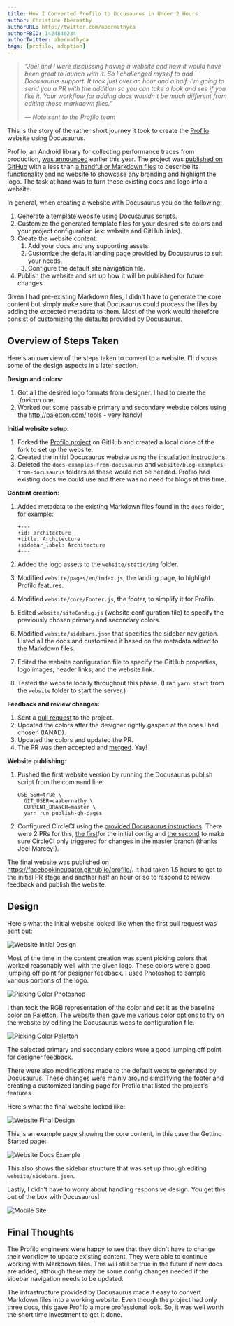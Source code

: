 ```yaml
---
title: How I Converted Profilo to Docusaurus in Under 2 Hours
author: Christine Abernathy
authorURL: http://twitter.com/abernathyca
authorFBID: 1424840234
authorTwitter: abernathyca
tags: [profilo, adoption]
---
```


> _“Joel and I were discussing having a website and how it would have been great to launch with it. So I challenged myself to add Docusaurus support. It took just over an hour and a half. I'm going to send you a PR with the addition so you can take a look and see if you like it. Your workflow for adding docs wouldn't be much different from editing those markdown files.”_
>
> _— Note sent to the Profilo team_

This is the story of the rather short journey it took to create the [Profilo](https://facebookincubator.github.io/profilo/) website using Docusaurus.

Profilo, an Android library for collecting performance traces from production, [was announced](https://code.fb.com/android/profilo-understanding-app-performance-in-the-wild/) earlier this year. The project was [published on GitHub](https://github.com/facebookincubator/profilo/tree/802042f90f990998a272387e371b893af52465b8) with a less than [a handful or Markdown files](https://github.com/facebookincubator/profilo/tree/802042f90f990998a272387e371b893af52465b8/docs) to describe its functionality and no website to showcase any branding and highlight the logo. The task at hand was to turn these existing docs and logo into a website.

<!--truncate-->

In general, when creating a website with Docusaurus you do the following:

1. Generate a template website using Docusaurus scripts.
1. Customize the generated template files for your desired site colors and your project configuration (ex: website and GitHub links).
1. Create the website content:
   1. Add your docs and any supporting assets.
   1. Customize the default landing page provided by Docusaurus to suit your needs.
   1. Configure the default site navigation file.
1. Publish the website and set up how it will be published for future changes.

Given I had pre-existing Markdown files, I didn't have to generate the core content but simply make sure that Docusaurus could process the files by adding the expected metadata to them. Most of the work would therefore consist of customizing the defaults provided by Docusaurus.

## Overview of Steps Taken

Here's an overview of the steps taken to convert to a website. I'll discuss some of the design aspects in a later section.

**Design and colors:**

1. Got all the desired logo formats from designer. I had to create the _.favicon_ one.
1. Worked out some passable primary and secondary website colors using the http://paletton.com/ tools - very handy!

**Initial website setup:**

1. Forked the [Profilo project](https://github.com/facebookincubator/profilo/) on GitHub and created a local clone of the fork to set up the website.
1. Created the initial Docusaurus website using the [installation instructions](https://docusaurus.io/docs/en/installation.html).
1. Deleted the `docs-examples-from-docusaurus` and `website/blog-examples-from-docusaurus` folders as these would not be needed. Profilo had existing docs we could use and there was no need for blogs at this time.

**Content creation:**

1.  Added metadata to the existing Markdown files found in the `docs` folder, for example:

        +---
        +id: architecture
        +title: Architecture
        +sidebar_label: Architecture
        +---

1.  Added the logo assets to the `website/static/img` folder.
1.  Modified `website/pages/en/index.js`, the landing page, to highlight Profilo features.
1.  Modified `website/core/Footer.js`, the footer, to simplify it for Profilo.
1.  Edited `website/siteConfig.js` (website configuration file) to specify the previously chosen primary and secondary colors.
1.  Modified `website/sidebars.json` that specifies the sidebar navigation. Listed all the docs and customized it based on the metadata added to the Markdown files.
1.  Edited the website configuration file to specify the GitHub properties, logo images, header links, and the website link.
1.  Tested the website locally throughout this phase. (I ran `yarn start` from the `website` folder to start the server.)

**Feedback and review changes:**

1. Sent a [pull request](https://github.com/facebookincubator/profilo/pull/6) to the project.
1. Updated the colors after the designer rightly gasped at the ones I had chosen (IANAD).
1. Updated the colors and updated the PR.
1. The PR was then accepted and [merged](https://github.com/facebookincubator/profilo/commit/6ad033aaf5a7d54e6d842f45a5bccd051a8e45ad). Yay!

**Website publishing:**

1.  Pushed the first website version by running the Docusaurus publish script from the command line:

        USE_SSH=true \
          GIT_USER=caabernathy \
          CURRENT_BRANCH=master \
          yarn run publish-gh-pages

1.  Configured CircleCI using the [provided Docusaurus instructions](https://docusaurus.io/docs/en/publishing.html#automating-deployments-using-continuous-integration). There were 2 PRs for this, [the first](https://github.com/facebookincubator/profilo/pull/8)for the initial config and [the second](https://github.com/facebookincubator/profilo/pull/12) to make sure CircleCI only triggered for changes in the master branch (thanks Joel Marcey!).

The final website was published on https://facebookincubator.github.io/profilo/. It had taken 1.5 hours to get to the initial PR stage and another half an hour or so to respond to review feedback and publish the website.

## Design

Here's what the initial website looked like when the first pull request was sent out:

![Website Initial Design](/img/profilo_blog_post_website_initial.png)

Most of the time in the content creation was spent picking colors that worked reasonably well with the given logo. These colors were a good jumping off point for designer feedback. I used Photoshop to sample various portions of the logo.

![Picking Color Photoshop](/img/profilo_blog_post_photoshop_color_picker.png)

I then took the RGB representation of the color and set it as the baseline color on [Paletton](http://paletton.com/). The website then gave me various color options to try on the website by editing the Docusaurus website configuration file.

![Picking Color Paletton](/img/profilo_blog_post_palette_website_color_picker.png)

The selected primary and secondary colors were a good jumping off point for designer feedback.

There were also modifications made to the default website generated by Docusaurus. These changes were mainly around simplifying the footer and creating a customized landing page for Profilo that listed the project's features.

Here's what the final website looked like:

![Website Final Design](/img/profilo_blog_post_website_final.png)

This is an example page showing the core content, in this case the Getting Started page:

![Website Docs Example](/img/profilo_blog_post_website_final_docs.png)

This also shows the sidebar structure that was set up through editing `website/sidebars.json`.

Lastly, I didn't have to worry about handling responsive design. You get this out of the box with Docusaurus!

![Mobile Site](/img/profilo_blog_post_android_ios.png)

## Final Thoughts

The Profilo engineers were happy to see that they didn't have to change their workflow to update existing content. They were able to continue working with Markdown files. This will still be true in the future if new docs are added, although there may be some config changes needed if the sidebar navigation needs to be updated.

The infrastructure provided by Docusaurus made it easy to convert Markdown files into a working website. Even though the project had only three docs, this gave Profilo a more professional look. So, it was well worth the short time investment to get it done.
